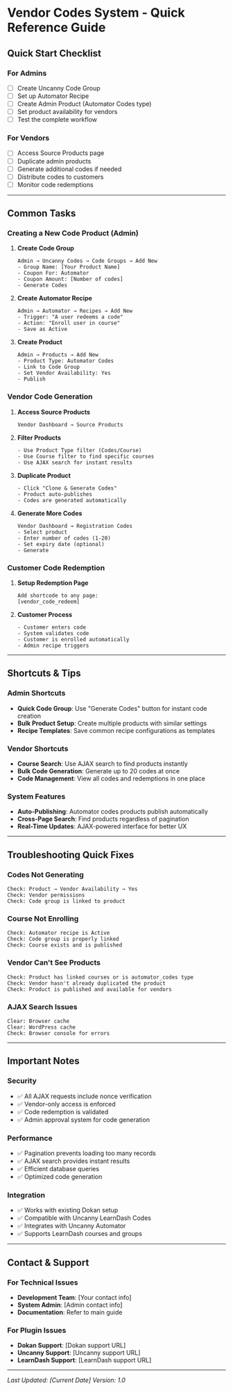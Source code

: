 # Vendor Codes System - Quick Reference Guide

## Quick Start Checklist

### For Admins
- [ ] Create Uncanny Code Group
- [ ] Set up Automator Recipe
- [ ] Create Admin Product (Automator Codes type)
- [ ] Set product availability for vendors
- [ ] Test the complete workflow

### For Vendors
- [ ] Access Source Products page
- [ ] Duplicate admin products
- [ ] Generate additional codes if needed
- [ ] Distribute codes to customers
- [ ] Monitor code redemptions

---

## Common Tasks

### Creating a New Code Product (Admin)

1. **Create Code Group**
   ```
   Admin → Uncanny Codes → Code Groups → Add New
   - Group Name: [Your Product Name]
   - Coupon For: Automator
   - Coupon Amount: [Number of codes]
   - Generate Codes
   ```

2. **Create Automator Recipe**
   ```
   Admin → Automator → Recipes → Add New
   - Trigger: "A user redeems a code"
   - Action: "Enroll user in course"
   - Save as Active
   ```

3. **Create Product**
   ```
   Admin → Products → Add New
   - Product Type: Automator Codes
   - Link to Code Group
   - Set Vendor Availability: Yes
   - Publish
   ```

### Vendor Code Generation

1. **Access Source Products**
   ```
   Vendor Dashboard → Source Products
   ```

2. **Filter Products**
   ```
   - Use Product Type filter (Codes/Course)
   - Use Course filter to find specific courses
   - Use AJAX search for instant results
   ```

3. **Duplicate Product**
   ```
   - Click "Clone & Generate Codes"
   - Product auto-publishes
   - Codes are generated automatically
   ```

4. **Generate More Codes**
   ```
   Vendor Dashboard → Registration Codes
   - Select product
   - Enter number of codes (1-20)
   - Set expiry date (optional)
   - Generate
   ```

### Customer Code Redemption

1. **Setup Redemption Page**
   ```
   Add shortcode to any page:
   [vendor_code_redeem]
   ```

2. **Customer Process**
   ```
   - Customer enters code
   - System validates code
   - Customer is enrolled automatically
   - Admin recipe triggers
   ```

---

## Shortcuts & Tips

### Admin Shortcuts
- **Quick Code Group**: Use "Generate Codes" button for instant code creation
- **Bulk Product Setup**: Create multiple products with similar settings
- **Recipe Templates**: Save common recipe configurations as templates

### Vendor Shortcuts
- **Course Search**: Use AJAX search to find products instantly
- **Bulk Code Generation**: Generate up to 20 codes at once
- **Code Management**: View all codes and redemptions in one place

### System Features
- **Auto-Publishing**: Automator codes products publish automatically
- **Cross-Page Search**: Find products regardless of pagination
- **Real-Time Updates**: AJAX-powered interface for better UX

---

## Troubleshooting Quick Fixes

### Codes Not Generating
```
Check: Product → Vendor Availability → Yes
Check: Vendor permissions
Check: Code group is linked to product
```

### Course Not Enrolling
```
Check: Automator recipe is Active
Check: Code group is properly linked
Check: Course exists and is published
```

### Vendor Can't See Products
```
Check: Product has linked courses or is automator_codes type
Check: Vendor hasn't already duplicated the product
Check: Product is published and available for vendors
```

### AJAX Search Issues
```
Clear: Browser cache
Clear: WordPress cache
Check: Browser console for errors
```

---

## Important Notes

### Security
- ✅ All AJAX requests include nonce verification
- ✅ Vendor-only access is enforced
- ✅ Code redemption is validated
- ✅ Admin approval system for code generation

### Performance
- ✅ Pagination prevents loading too many records
- ✅ AJAX search provides instant results
- ✅ Efficient database queries
- ✅ Optimized code generation

### Integration
- ✅ Works with existing Dokan setup
- ✅ Compatible with Uncanny LearnDash Codes
- ✅ Integrates with Uncanny Automator
- ✅ Supports LearnDash courses and groups

---

## Contact & Support

### For Technical Issues
- **Development Team**: [Your contact info]
- **System Admin**: [Admin contact info]
- **Documentation**: Refer to main guide

### For Plugin Issues
- **Dokan Support**: [Dokan support URL]
- **Uncanny Support**: [Uncanny support URL]
- **LearnDash Support**: [LearnDash support URL]

---

*Last Updated: [Current Date]*
*Version: 1.0* 